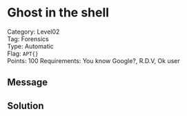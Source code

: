 # Ghost in the shell

Category: Level02  
Tag: Forensics  
Type: Automatic  
Flag: `APT{}`  
Points: 100
Requirements: You know Google?, R.D.V, Ok user

## Message


## Solution

